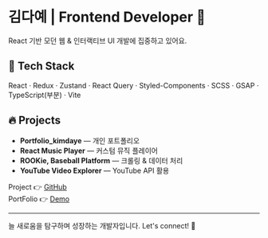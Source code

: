 # 김다예 | Frontend Developer 🪽

React 기반 모던 웹 & 인터랙티브 UI 개발에 집중하고 있어요.

## 🚀 Tech Stack
React · Redux · Zustand · React Query · Styled-Components · SCSS · GSAP · TypeScript(부분) · Vite

## 🔥 Projects
- **Portfolio_kimdaye** — 개인 포트폴리오  
- **React Music Player** — 커스텀 뮤직 플레이어  
- **ROOKie, Baseball Platform** — 크롤링 & 데이터 처리  
- **YouTube Video Explorer** — YouTube API 활용

Project 👉 [GitHub](https://github.com/dayekimm0)  
PortFolio 👉 [Demo](https://dayekimm0.github.io/Portfolio_kimdaye/)

---

늘 새로움을 탐구하며 성장하는 개발자입니다.
Let's connect! 🙌
